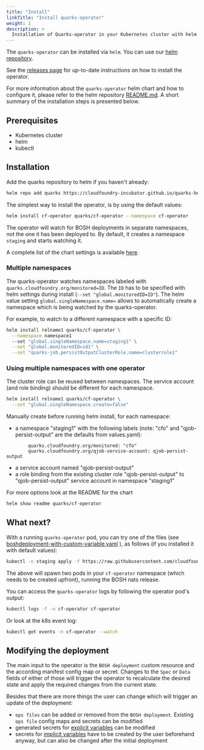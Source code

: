 ```yaml
---
title: "Install"
linkTitle: "Install quarks-operator"
weight: 1
description: >
  Installation of Quarks-operator in your Kubernetes cluster with helm
---
```


The `quarks-operator` can be installed via `helm`. You can use our [helm repository](https://cloudfoundry-incubator.github.io/quarks-helm/).

See the [releases page](https://github.com/cloudfoundry-incubator/cf-operator/releases) for up-to-date instructions on how to install the operator.

For more information about the `quarks-operator` helm chart and how to configure it, please refer to the helm repository [README.md](https://github.com/cloudfoundry-incubator/quarks-operator/tree/master/deploy/helm/cf-operator). A short summary of the installation steps is presented below.

## Prerequisites

- Kubernetes cluster
- helm
- kubectl


## Installation

Add the quarks repository to helm if you haven't already:

```bash
helm repo add quarks https://cloudfoundry-incubator.github.io/quarks-helm/
```

The simplest way to install the operator, is by using the default values:

```bash
helm install cf-operator quarks/cf-operator --namespace cf-operator
```

The operator will watch for BOSH deployments in separate namespaces, not the one it has been deployed to. By default, it creates a namespace `staging` and starts watching it.

A complete list of the chart settings is available [here](https://hub.helm.sh/charts/quarks/cf-operator).

### Multiple namespaces

The quarks-operator watches namespaces labeled with `quarks.cloudfoundry.org/monitored=ID`. The `ID` has to be specified with helm settings during install (`--set "global.monitoredID=ID"`).
The helm value setting `global.singleNamespace.name=` allows to automatically create a namespace which is being watched by the quarks-operator.

For example, to watch to a different namespace with a specific ID:

```bash
helm install relname1 quarks/cf-operator \
  --namespace namespace1
  --set "global.singleNamespace.name=staging1" \
  --set "global.monitoredID=id1" \
  --set "quarks-job.persistOutputClusterRole.name=clusterrole1"
```

### Using multiple namespaces with one operator

The cluster role can be reused between namespaces. The service account (and role binding) should be different for each namespace.

```bash
helm install relname1 quarks/cf-operator \
  --set "global.singleNamespace.create=false"
```
Manually create before running helm install, for each namespace:

- a namespace "staging1" with the following labels (note: "cfo" and "qjob-persist-output" are the defaults from values.yaml):
```
        quarks.cloudfoundry.org/monitored: "cfo"
        quarks.cloudfoundry.org/qjob-service-account: qjob-persist-output
```
- a service account named "qjob-persist-output"
- a role binding from the existing cluster role "qjob-persist-output" to "qjob-persist-output" service account in namespace "staging1"


For more options look at the README for the chart

```bash
helm show readme quarks/cf-operator
```

## What next?

With a running `quarks-operator` pod, you can try one of the files (see [boshdeployment-with-custom-variable.yaml](https://raw.githubusercontent.com/cloudfoundry-incubator/quarks-operator/master/docs/examples/bosh-deployment/boshdeployment-with-custom-variable.yaml) ), as follows (if you installed it with default values):

```bash
kubectl -n staging apply -f https://raw.githubusercontent.com/cloudfoundry-incubator/quarks-operator/master/docs/examples/bosh-deployment/boshdeployment-with-custom-variable.yaml
```

The above will spawn two pods in your `cf-operator` namespace (which needs to be created upfront), running the BOSH nats release.

You can access the `quarks-operator` logs by following the operator pod's output:

```bash
kubectl logs -f -n cf-operator cf-operator
```

Or look at the k8s event log:

```bash
kubectl get events -n cf-operator --watch
```

## Modifying the deployment

The main input to the operator is the `BOSH deployment` custom resource and the according manifest config map or secret. Changes to the `Spec` or `Data` fields of either of those will trigger the operator to recalculate the desired state and apply the required changes from the current state.

Besides that there are more things the user can change which will trigger an update of the deployment:

* `ops files` can be added or removed from the `BOSH deployment`. Existing `ops file` config maps and secrets can be modified
* generated secrets for [explicit variables](https://github.com/cloudfoundry-incubator/cf-operator/blob/master/docs/from_bosh_to_kube.md#variables-to-quarks-secrets) can be modified
* secrets for [implicit variables](https://github.com/cloudfoundry-incubator/cf-operator/blob/master/docs/from_bosh_to_kube.md#manual-implicit-variables) have to be created by the user beforehand anyway, but can also be changed after the initial deployment
